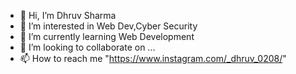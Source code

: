 - 👋 Hi, I’m Dhruv Sharma 
- 👀 I’m interested in Web Dev,Cyber Security   
- 🌱 I’m currently learning Web Development
- 💞️ I’m looking to collaborate on ...
- 📫 How to reach me "https://www.instagram.com/_dhruv_0208/"


